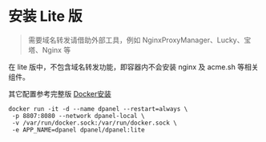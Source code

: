 # 安装 Lite 版

> 需要域名转发请借助外部工具，例如 NginxProxyManager、Lucky、宝塔、Nginx 等

在 lite 版中，不包含域名转发功能，即容器内不会安装 nginx 及 acme.sh 等相关组件。

其它配置参考完整版 [Docker安装](/zh-cn/install/docker)


```
docker run -it -d --name dpanel --restart=always \
 -p 8807:8080 --network dpanel-local \
 -v /var/run/docker.sock:/var/run/docker.sock \
 -e APP_NAME=dpanel dpanel/dpanel:lite

 ```